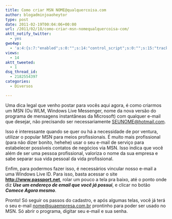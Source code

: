 ```yaml
---
title: Como criar MSN NOME@qualquercoisa.com
author: blogadminjoaoheytor
type: post
date: 2011-02-19T00:04:06+00:00
url: /2011/02/18/como-criar-msn-nomequalquercoisa-com/
aktt_notify_twitter:
  - yes
gwo4wp:
  - 'a:4:{s:7:"enabled";s:0:"";s:14:"control_script";s:0:"";s:15:"tracking_script";s:0:"";s:17:"conversion_script";s:0:"";}'
views:
  - 14
aktt_tweeted:
  - 1
dsq_thread_id:
  - 2182554397
categories:
  - Diversos

---
```

Uma dica legal que venho postar para vocês aqui agora, é como criarmos um MSN (Ou WLM, Windows Live Messenger, nome da nova versão do programa de mensagens instantâneas da Microsoft) com qualquer e-mail que desejar, não precisando ser necessariamente SEUNOME@hotmail.com.

Isso é interessante quando se quer ou há a necessidade de por ventura, utilizar o popular MSN para meios profissionais. É muito mais profissional (para não dizer bonito, hehehe) usar o seu e-mail de serviço para estabelecer possíveis contatos de negócios via MSN. Isso indica que você além de ser uma pessoa profissional, valoriza o nome da sua empresa e sabe separar sua vida pessoal da vida profissional.

Enfim, para podermos fazer isso, é necessários vincular nosso e-mail a uma Windows Live ID. Para isso, basta acessar o site <a href="http://www.passport.net" target="_blank" class="broken_link"><strong>http://www.passport.net</strong></a>, rolar um pouco a tela pra baixo, até o ponto onde diz **_Use um endereço de email que você já possui_**, e clicar no botão _**Comece Agora mesmo**_.

Pronto! Só seguir os passos do cadastro, e após algumas telas, você já terá o seu e-mail nome@suaempresa.com.br prontinho para poder ser usado no MSN. Só abrir o programa, digitar seu e-mail e sua senha.
